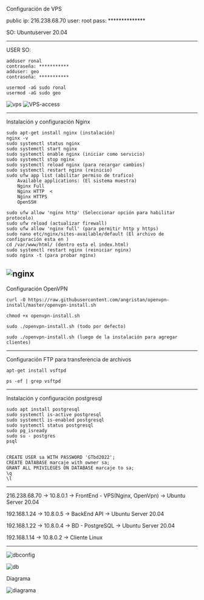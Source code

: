 Configuración de VPS

public ip: 216.238.68.70
user: root
pass: **************

SO: Ubuntuserver 20.04


---------------------------------
USER SO:

	adduser ronal
	contraseña: ***********
	adduser: geo
	contraseña: ***********

	usermod -aG sudo ronal
	usermod -aG sudo geo

![vps](https://user-images.githubusercontent.com/99605908/192432411-1b18e537-ce11-4c97-a873-676bf3404390.png)
![VPS-access](https://user-images.githubusercontent.com/99605908/192432446-266a5cd5-15bf-483e-a3ab-f66efd9cef0b.png)

------------------------------------------

Instalación y configuración Nginx

	sudo apt-get install nginx (instalación)
	nginx -v
	sudo systemctl status nginx
	sudo systemctl start nginx
	sudo systemctl enable nginx (iniciar como servicio)
	sudo systemctl stop nginx
	sudo systemctl reload nginx (para recargar cambios)
	sudo systemctl restart nginx (reinicio)
	sudo ufw app list (abilitar permiso de trafico)
		Available applications: (El sistema muestra)
		Nginx Full
		Nginx HTTP  <
		Nginx HTTPS  
		OpenSSH
		
	sudo ufw allow 'nginx http' (Seleccionar opción para habilitar protocolo)
	sudo ufw reload (actualizar firewall)
	sudo ufw allow 'nginx full' (para permitir http y https)
	sudo nano etc/nginx/sites-available/default (El archivo de configuración esta en )
	cd /var/www/html/ (dentro esta el index.html)	
	sudo systemctl restart nginx (reiniciar nginx)
	sudo nginx -t (para probar nginx)
	
![nginx](https://user-images.githubusercontent.com/99605908/192432462-c80965fd-9b70-433b-b486-6040b981c0f1.png)
--------------------------------------------------------------------------------------

Configuración OpenVPN

	curl -O https://raw.githubusercontent.com/angristan/openvpn-install/master/openvpn-install.sh

	chmod +x openvpn-install.sh

	sudo ./openvpn-install.sh (todo por defecto)

	sudo ./openvpn-install.sh (luego de la instalación para agregar clientes)


--------------------------------------------------------------------------------------

Configuración FTP para transferencia de archivos

	apt-get install vsftpd

	ps -ef | grep vsftpd
-------------------------------------------------------------------------------------

Instalación y configuración postgresql

	sudo apt install postgresql
	sudo systemctl is-active postgresql
	sudo systemctl is-enabled postgresql
	sudo systemctl status postgresql
	sudo pg_isready
	sudo su - postgres
	psql


	CREATE USER sa WITH PASSWORD 'GTbd2022';
	CREATE DATABASE marcaje with owner sa;
	GRANT ALL PRIVILEGES ON DATABASE marcaje to sa;
	\q
	\l
-------------------------------------------------------------------------------------
216.238.68.70 -> 10.8.0.1 -> FrontEnd - VPS(Nginx, OpenVpn) -> Ubuntu Server 20.04

192.168.1.24  -> 10.8.0.5 -> BackEnd API                    -> Ubuntu Server 20.04

192.168.1.22  -> 10.8.0.4 -> BD - PostgreSQL                -> Ubuntu Server 20.04

192.168.1.14  -> 10.8.0.2 -> Cliente Linux

-------------------------------------------------------------------------------------
![dbconfig](https://user-images.githubusercontent.com/99605908/193393112-df36c71c-398f-412c-b4e1-3fcaebc9097e.png)


![db](https://user-images.githubusercontent.com/99605908/193393129-aa98dc08-cf3f-4141-ad12-ce4a061fd664.png)


Diagrama

![diagrama](https://user-images.githubusercontent.com/99605908/193393853-93c94bf3-1d8f-4ef9-860c-189680573be5.png)


